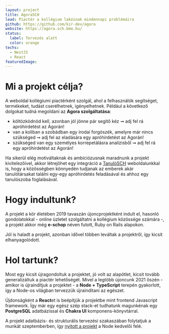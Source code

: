 ```yaml
---
layout: project
title: AgoraSCH
lead: Piactér a kollégium lakóinak mindennapi problémáira
github: https://github.com/kir-dev/agora
website: https://agora.sch.bme.hu/
status:
  label: Tervezés alatt
  color: orange
techs:
  - NestJS
  - React
featuredImage:
---
```


# Mi a projekt célja?

A weboldal kollégiumi piactérként szolgál, ahol a felhasználók segítséget, termékeket, tudást cserélhetnek, igényelhetnek. Például a következő dolgokat tudná megoldani az **Agora szolgáltatása**:

- költözködnöd kell, azonban jól jönne pár segítő kéz ➞ adj fel rá apróhirdetést az Agorán!
- van a koliban a szobádban egy irodai forgószék, amelyre már nincs szükséged ➞ adj fel az eladására egy apróhirdetést az Agorán!
- szükséged van egy személyes korrepetálásra analízisből ➞ adj fel rá egy apróhirdetést az Agorán!

Ha sikerül elég motiváltaknak és ambíciózusnak maradnunk a projekt kivitelezőivel, akkor létrejöhet egy integráció a [TanulóSCH](/project/tanulo-next) weboldalunkkal is, hogy a közösségben könnyedén tudjanak az emberek akár tanulótársakat találni egy-egy apróhirdetés feladásával és ahhoz egy tanulószoba foglalásával.

# Hogy indultunk?

A projekt a kör életében 2019 tavaszán újoncprojektként indult el, hasonló gondolatokkal - online üzletet szolgáltatni a kollégium közössége számára -, a projekt akkor még **e-schop** néven futott, Ruby on Rails alapokon.

Jól is haladt a projekt, azonban idővel többen leváltak a projektről, így kicsit elhanyagolódott.

# Hol tartunk?

Most egy kicsit újragondoltuk a projektet, jó volt az alapötlet, kicsit tovább generalizáltuk a piactér lehetőségét. Mivel a legtöbb újoncunk 2021 őszén - amikor is újraindítjuk a projektet - a **Node + TypeScript** terepén gyakorlott, így a Node-os világban tervezzük újraindítani az egészet.

Újdonságként a **React**et is beépítjük a projektbe mint frontend Javascript framework. Így már egy egész szép stack-et tudhatunk magunkénak egy **PostgreSQL** adatbázissal és **Chakra UI** komponens-könyvtárral.

A projekt adatbázis- és strukturális tervezési szakaszában folytatjuk a munkát szeptemberben, így [nyitott a projekt](/about#contact) a Node kedvelői felé.
